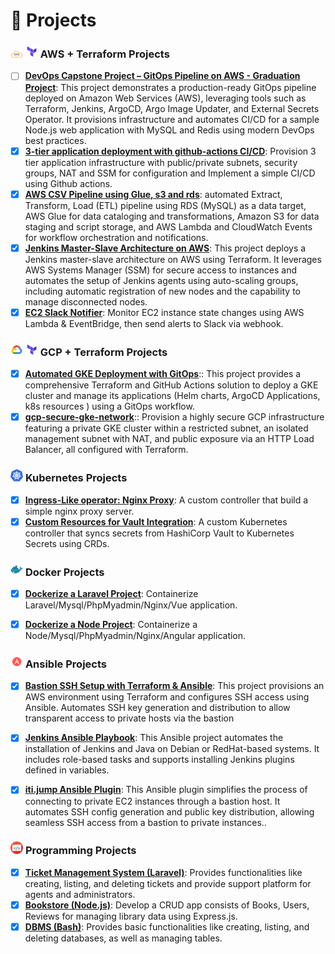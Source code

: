 # 🌟 Projects

### <img src="./images/aws.png" width="20"> <img src="./images/terraform.png" width="20"> **AWS + Terraform Projects**
- [ ] **[DevOps Capstone Project – GitOps Pipeline on AWS - Graduation Project](https://github.com/DanielFarag/iti-eks-gitops-capstone)**: This project demonstrates a production-ready GitOps pipeline deployed on Amazon Web Services (AWS), leveraging tools such as Terraform, Jenkins, ArgoCD, Argo Image Updater, and External Secrets Operator. It provisions infrastructure and automates CI/CD for a sample Node.js web application with MySQL and Redis using modern DevOps best practices.
- [x] **[3-tier application deployment with github-actions CI/CD](https://github.com/danielFarag/aws-3-tier-cicd)**: Provision 3 tier application infrastructure with public/private subnets, security groups, NAT and SSM for configuration and Implement a simple CI/CD using Github actions.
- [x] **[AWS CSV Pipeline using Glue, s3 and rds](https://github.com/danielfarag/aws-csv-pipeline-glue-s3-rds)**: automated Extract, Transform, Load (ETL) pipeline using RDS (MySQL) as a data target, AWS Glue for data cataloging and transformations, Amazon S3 for data staging and script storage, and AWS Lambda and CloudWatch Events for workflow orchestration and notifications.
- [x] **[Jenkins Master-Slave Architecture on AWS](https://github.com/danielfarag/jenkins-aws-private-master-ssm-slaves)**: This project deploys a Jenkins master-slave architecture on AWS using Terraform. It leverages AWS Systems Manager (SSM) for secure access to instances and automates the setup of Jenkins agents using auto-scaling groups, including automatic registration of new nodes and the capability to manage disconnected nodes.
- [x] **[EC2 Slack Notifier](https://github.com/DanielFarag/ec2-slack-notifier)**: Monitor EC2 instance state changes using AWS Lambda & EventBridge, then send alerts to Slack via webhook.

### <img src="./images/gcp.png" width="20"> <img src="./images/terraform.png" width="20"> **GCP + Terraform Projects**
- [x] **[Automated GKE Deployment with GitOps](https://github.com/danielfarag/iti-gke-gitops)**:: This project provides a comprehensive Terraform and GitHub Actions solution to deploy a GKE cluster and manage its applications (Helm charts, ArgoCD Applications, k8s resources ) using a GitOps workflow.
- [x] **[gcp-secure-gke-network](https://github.com/danielfarag/gke-private-subnet-deployment)**:: Provision a highly secure GCP infrastructure featuring a private GKE cluster within a restricted subnet, an isolated management subnet with NAT, and public exposure via an HTTP Load Balancer, all configured with Terraform.

### <img src="./images/k8s.png" width="20"> **Kubernetes Projects**
- [x]  **[Ingress-Like operator: Nginx Proxy](https://github.com/DanielFarag/k8s-ingress-controller)**: A custom controller that build a simple nginx proxy server.
- [x]  **[Custom Resources for Vault Integration](https://github.com/danielfarag/k8s-vault-controller)**: A custom Kubernetes controller that syncs secrets from HashiCorp Vault to Kubernetes Secrets using CRDs.

### <img src="./images/docker.png" width="20"> **Docker Projects**
- [x]  **[Dockerize a Laravel Project](https://github.com/DanielFarag/dockerize-laravel-demo)**: Containerize Laravel/Mysql/PhpMyadmin/Nginx/Vue application.  
- [x]  **[Dockerize a Node Project](https://github.com/DanielFarag/presentation-demo)**: Containerize a Node/Mysql/PhpMyadmin/Nginx/Angular application.  


### <img src="./images/ansible.png" width="20"> **Ansible Projects**
- [x] **[Bastion SSH Setup with Terraform & Ansible](https://github.com/DanielFarag/aws-bastion-ssh-setup)**: This project provisions an AWS environment using Terraform and configures SSH access using Ansible. Automates SSH key generation and distribution to allow transparent access to private hosts via the bastion
- [x]  **[Jenkins Ansible Playbook](https://github.com/danielfarag/ansible-jenkins-ec2)**: This Ansible project automates the installation of Jenkins and Java on Debian or RedHat-based systems. It includes role-based tasks and supports installing Jenkins plugins defined in variables.  
- [x]  **[iti.jump Ansible Plugin](https://github.com/danielfarag/jump-ansible-plugin)**: This Ansible plugin simplifies the process of connecting to private EC2 instances through a bastion host. It automates SSH config generation and public key distribution, allowing seamless SSH access from a bastion to private instances..  


### <img src="./images/programming.webp" width="20"> **Programming Projects**
- [x]  **[Ticket Management System (Laravel)](https://github.com/danielfarag/ticket-management-system)**: Provides functionalities like creating, listing, and deleting tickets and provide support platform for agents and administrators.
- [x]  **[Bookstore (Node.js)](https://github.com/DanielFarag/bookstore)**: Develop a CRUD app consists of Books, Users, Reviews for managing library data using Express.js.
- [x]  **[DBMS (Bash)](https://github.com/DanielFarag/dbms-bash)**: Provides basic functionalities like creating, listing, and deleting databases, as well as managing tables.
